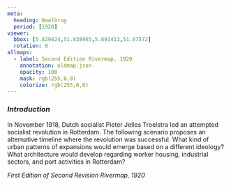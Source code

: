 ```yaml
---
meta:
  heading: Waalbrug
  period: [1920]
viewer:
  bbox: [5.829824,51.838965,5.891413,51.87572]
  rotation: 0
allmaps:
  - label: Second Edition Rivermap, 1920
    annotation: oldmap.json
    opacity: 100
    mask: rgb(255,0,0)
    colorize: rgb(255,0,0)
---
```


### _Introduction_

In November 1918, Dutch socialist Pieter Jelles Troelstra led an attempted socialist revolution in Rotterdam. The following scenario proposes an alternative timeline where the revolution was successful. What kind of urban patterns of expansions would emerge based on a different ideology? What architecture would develop regarding worker housing, industrial sectors, and port activities in Rotterdam?

_First Edition of Second Revision Rivermap, 1920_
